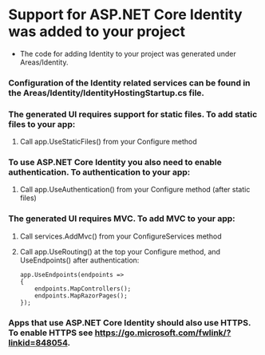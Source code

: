 # Support for ASP.NET Core Identity was added to your project
- The code for adding Identity to your project was generated under Areas/Identity.

### Configuration of the Identity related services can be found in the Areas/Identity/IdentityHostingStartup.cs file.

### The generated UI requires support for static files. To add static files to your app:
1. Call app.UseStaticFiles() from your Configure method

### To use ASP.NET Core Identity you also need to enable authentication. To authentication to your app:
1. Call app.UseAuthentication() from your Configure method (after static files)

### The generated UI requires MVC. To add MVC to your app:
1. Call services.AddMvc() from your ConfigureServices method
2. Call app.UseRouting() at the top your Configure method, and UseEndpoints() after authentication:

    ```
    app.UseEndpoints(endpoints =>
    {
        endpoints.MapControllers();
        endpoints.MapRazorPages();
    });
    ```
### Apps that use ASP.NET Core Identity should also use HTTPS. To enable HTTPS see https://go.microsoft.com/fwlink/?linkid=848054.

